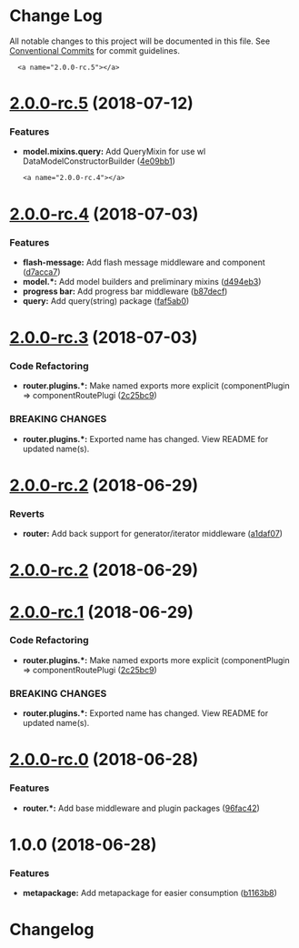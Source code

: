 # Change Log

All notable changes to this project will be documented in this file.
See [Conventional Commits](https://conventionalcommits.org) for commit guidelines.

      <a name="2.0.0-rc.5"></a>
# [2.0.0-rc.5](https://github.com/Profiscience/knockout-contrib/compare/@profiscience/knockout-contrib@2.0.0-rc.4...@profiscience/knockout-contrib@2.0.0-rc.5) (2018-07-12)


### Features

* **model.mixins.query:** Add QueryMixin for use wl DataModelConstructorBuilder ([4e09bb1](https://github.com/Profiscience/knockout-contrib/commit/4e09bb1))




      <a name="2.0.0-rc.4"></a>
# [2.0.0-rc.4](https://github.com/Profiscience/knockout-contrib/compare/@profiscience/knockout-contrib@2.0.0-rc.3...@profiscience/knockout-contrib@2.0.0-rc.4) (2018-07-03)


### Features

* **flash-message:** Add flash message middleware and component ([d7acca7](https://github.com/Profiscience/knockout-contrib/commit/d7acca7))
* **model.*:** Add model builders and preliminary mixins ([d494eb3](https://github.com/Profiscience/knockout-contrib/commit/d494eb3))
* **progress bar:** Add progress bar middleware ([b87decf](https://github.com/Profiscience/knockout-contrib/commit/b87decf))
* **query:** Add query(string) package ([faf5ab0](https://github.com/Profiscience/knockout-contrib/commit/faf5ab0))




<a name="2.0.0-rc.3"></a>
# [2.0.0-rc.3](https://github.com/Profiscience/knockout-contrib/compare/@profiscience/knockout-contrib@2.0.0-rc.0...@profiscience/knockout-contrib@2.0.0-rc.3) (2018-07-03)


### Code Refactoring

* **router.plugins.*:** Make named exports more explicit (componentPlugin => componentRoutePlugi ([2c25bc9](https://github.com/Profiscience/knockout-contrib/commit/2c25bc9))


### BREAKING CHANGES

* **router.plugins.*:** Exported name has changed. View README for updated name(s).




<a name="2.0.0-rc.2"></a>

# [2.0.0-rc.2](https://github.com/Profiscience/knockout-contrib/compare/@profiscience/knockout-contrib@2.0.0-rc.1...@profiscience/knockout-contrib@2.0.0-rc.2) (2018-06-29)

### Reverts

- **router:** Add back support for generator/iterator middleware ([a1daf07](https://github.com/Profiscience/knockout-contrib/commit/a1daf07))
<a name="2.0.0-rc.2"></a>

# [2.0.0-rc.2](https://github.com/Profiscience/knockout-contrib/compare/@profiscience/knockout-contrib@2.0.0-rc.0...@profiscience/knockout-contrib@2.0.0-rc.2) (2018-06-29)

<a name="2.0.0-rc.1"></a>

# [2.0.0-rc.1](https://github.com/Profiscience/knockout-contrib/compare/@profiscience/knockout-contrib@2.0.0-rc.0...@profiscience/knockout-contrib@2.0.0-rc.1) (2018-06-29)

### Code Refactoring

- **router.plugins.\*:** Make named exports more explicit (componentPlugin => componentRoutePlugi ([2c25bc9](https://github.com/Profiscience/knockout-contrib/commit/2c25bc9))

### BREAKING CHANGES

- **router.plugins.\*:** Exported name has changed. View README for updated name(s).

<a name="2.0.0-rc.0"></a>

# [2.0.0-rc.0](https://github.com/Profiscience/knockout-contrib/compare/@profiscience/knockout-contrib@1.0.0...@profiscience/knockout-contrib@2.0.0-rc.0) (2018-06-28)

### Features

- **router.\*:** Add base middleware and plugin packages ([96fac42](https://github.com/Profiscience/knockout-contrib/commit/96fac42))

<a name="1.0.0"></a>

# 1.0.0 (2018-06-28)

### Features

- **metapackage:** Add metapackage for easier consumption ([b1163b8](https://github.com/Profiscience/knockout-contrib/commit/b1163b8))

# Changelog
